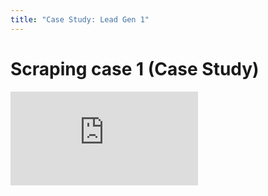 ```yaml
---
title: "Case Study: Lead Gen 1"
---
```


# Scraping case 1 (Case Study)

<div class='embed-container'><iframe src='https://player.vimeo.com/video/221744026' frameborder='0' webkitAllowFullScreen mozallowfullscreen allowFullScreen></iframe></div>